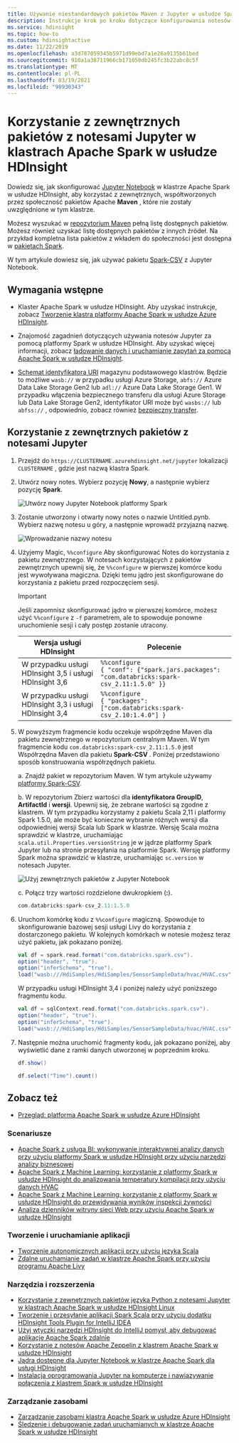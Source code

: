 ```yaml
---
title: Używanie niestandardowych pakietów Maven z Jupyter w usłudze Spark — Azure HDInsight
description: Instrukcje krok po kroku dotyczące konfigurowania notesów Jupyter dostępnych z klastrami usługi HDInsight Spark do używania niestandardowych pakietów Maven.
ms.service: hdinsight
ms.topic: how-to
ms.custom: hdinsightactive
ms.date: 11/22/2019
ms.openlocfilehash: a3d787059345b5971d99ebd7a1e26a9135b61bed
ms.sourcegitcommit: 910a1a38711966cb171050db245fc3b22abc8c5f
ms.translationtype: MT
ms.contentlocale: pl-PL
ms.lasthandoff: 03/19/2021
ms.locfileid: "98930343"
---
```

# <a name="use-external-packages-with-jupyter-notebooks-in-apache-spark-clusters-on-hdinsight"></a>Korzystanie z zewnętrznych pakietów z notesami Jupyter w klastrach Apache Spark w usłudze HDInsight

Dowiedz się, jak skonfigurować [Jupyter Notebook](https://jupyter.org/) w klastrze Apache Spark w usłudze HDInsight, aby korzystać z zewnętrznych, współtworzonych przez społeczność pakietów Apache **Maven** , które nie zostały uwzględnione w tym klastrze.

Możesz wyszukać w [repozytorium Maven](https://search.maven.org/) pełną listę dostępnych pakietów. Możesz również uzyskać listę dostępnych pakietów z innych źródeł. Na przykład kompletna lista pakietów z wkładem do społeczności jest dostępna w [pakietach Spark](https://spark-packages.org/).

W tym artykule dowiesz się, jak używać pakietu [Spark-CSV](https://search.maven.org/#artifactdetails%7Ccom.databricks%7Cspark-csv_2.10%7C1.4.0%7Cjar) z Jupyter Notebook.

## <a name="prerequisites"></a>Wymagania wstępne

* Klaster Apache Spark w usłudze HDInsight. Aby uzyskać instrukcje, zobacz [Tworzenie klastra platformy Apache Spark w usłudze Azure HDInsight](apache-spark-jupyter-spark-sql.md).

* Znajomość zagadnień dotyczących używania notesów Jupyter za pomocą platformy Spark w usłudze HDInsight. Aby uzyskać więcej informacji, zobacz [ładowanie danych i uruchamianie zapytań za pomocą Apache Spark w usłudze HDInsight](./apache-spark-load-data-run-query.md).

* [Schemat identyfikatora URI](../hdinsight-hadoop-linux-information.md#URI-and-scheme) magazynu podstawowego klastrów. Będzie to możliwe `wasb://` w przypadku usługi Azure Storage, `abfs://` Azure Data Lake Storage Gen2 lub `adl://` Azure Data Lake Storage Gen1. W przypadku włączenia bezpiecznego transferu dla usługi Azure Storage lub Data Lake Storage Gen2, identyfikator URI może być `wasbs://` lub `abfss://` , odpowiednio, zobacz również [bezpieczny transfer](../../storage/common/storage-require-secure-transfer.md).

## <a name="use-external-packages-with-jupyter-notebooks"></a>Korzystanie z zewnętrznych pakietów z notesami Jupyter

1. Przejdź do `https://CLUSTERNAME.azurehdinsight.net/jupyter` lokalizacji `CLUSTERNAME` , gdzie jest nazwą klastra Spark.

1. Utwórz nowy notes. Wybierz pozycję **Nowy**, a następnie wybierz pozycję **Spark**.

    ![Utwórz nowy Jupyter Notebook platformy Spark](./media/apache-spark-jupyter-notebook-use-external-packages/hdinsight-spark-create-notebook.png "Utwórz nowy Jupyter Notebook")

1. Zostanie utworzony i otwarty nowy notes o nazwie Untitled.pynb. Wybierz nazwę notesu u góry, a następnie wprowadź przyjazną nazwę.

    ![Wprowadzanie nazwy notesu](./media/apache-spark-jupyter-notebook-use-external-packages/hdinsight-spark-name-notebook.png "Wprowadzanie nazwy notesu")

1. Użyjemy Magic, `%%configure` Aby skonfigurować Notes do korzystania z pakietu zewnętrznego. W notesach korzystających z pakietów zewnętrznych upewnij się, że `%%configure` w pierwszej komórce kodu jest wywoływana magiczna. Dzięki temu jądro jest skonfigurowane do korzystania z pakietu przed rozpoczęciem sesji.

    >[!IMPORTANT]  
    >Jeśli zapomnisz skonfigurować jądro w pierwszej komórce, możesz użyć `%%configure` z `-f` parametrem, ale to spowoduje ponowne uruchomienie sesji i cały postęp zostanie utracony.

    | Wersja usługi HDInsight | Polecenie |
    |-------------------|---------|
    | W przypadku usługi HDInsight 3,5 i usługi HDInsight 3,6 | `%%configure`<br>`{ "conf": {"spark.jars.packages": "com.databricks:spark-csv_2.11:1.5.0" }}`|
    |W przypadku usługi HDInsight 3,3 i usługi HDInsight 3,4 | `%%configure` <br>`{ "packages":["com.databricks:spark-csv_2.10:1.4.0"] }`|

1. W powyższym fragmencie kodu oczekuje współrzędne Maven dla pakietu zewnętrznego w repozytorium centralnym Maven. W tym fragmencie kodu `com.databricks:spark-csv_2.11:1.5.0` jest Współrzędna Maven dla pakietu **Spark-CSV** . Poniżej przedstawiono sposób konstruowania współrzędnych pakietu.

    a. Znajdź pakiet w repozytorium Maven. W tym artykule używamy [platformy Spark-CSV](https://mvnrepository.com/artifact/com.databricks/spark-csv).

    b. W repozytorium Zbierz wartości dla **identyfikatora GroupID**, **ArtifactId** i **wersji**. Upewnij się, że zebrane wartości są zgodne z klastrem. W tym przypadku korzystamy z pakietu Scala 2,11 i platformy Spark 1.5.0, ale może być konieczne wybranie różnych wersji dla odpowiedniej wersji Scala lub Spark w klastrze. Wersję Scala można sprawdzić w klastrze, uruchamiając `scala.util.Properties.versionString` je w jądrze platformy Spark Jupyter lub na stronie przesyłania na platformie Spark. Wersję platformy Spark można sprawdzić w klastrze, uruchamiając `sc.version` w notesach Jupyter.

    ![Użyj zewnętrznych pakietów z Jupyter Notebook](./media/apache-spark-jupyter-notebook-use-external-packages/use-external-packages-with-jupyter.png "Użyj zewnętrznych pakietów z Jupyter Notebook")

    c. Połącz trzy wartości rozdzielone dwukropkiem (**:**).

    ```scala
    com.databricks:spark-csv_2.11:1.5.0
    ```

1. Uruchom komórkę kodu z `%%configure` magiczną. Spowoduje to skonfigurowanie bazowej sesji usługi Livy do korzystania z dostarczonego pakietu. W kolejnych komórkach w notesie możesz teraz użyć pakietu, jak pokazano poniżej.

    ```scala
    val df = spark.read.format("com.databricks.spark.csv").
    option("header", "true").
    option("inferSchema", "true").
    load("wasb:///HdiSamples/HdiSamples/SensorSampleData/hvac/HVAC.csv")
    ```

    W przypadku usługi HDInsight 3,4 i poniżej należy użyć poniższego fragmentu kodu.

    ```scala
    val df = sqlContext.read.format("com.databricks.spark.csv").
    option("header", "true").
    option("inferSchema", "true").
    load("wasb:///HdiSamples/HdiSamples/SensorSampleData/hvac/HVAC.csv")
    ```

1. Następnie można uruchomić fragmenty kodu, jak pokazano poniżej, aby wyświetlić dane z ramki danych utworzonej w poprzednim kroku.

    ```scala
    df.show()
   
    df.select("Time").count()
    ```

## <a name="see-also"></a><a name="seealso"></a>Zobacz też

* [Przegląd: platforma Apache Spark w usłudze Azure HDInsight](apache-spark-overview.md)

### <a name="scenarios"></a>Scenariusze

* [Apache Spark z usługą BI: wykonywanie interaktywnej analizy danych przy użyciu platformy Spark w usłudze HDInsight przy użyciu narzędzi analizy biznesowej](apache-spark-use-bi-tools.md)
* [Apache Spark z Machine Learning: korzystanie z platformy Spark w usłudze HDInsight do analizowania temperatury kompilacji przy użyciu danych HVAC](apache-spark-ipython-notebook-machine-learning.md)
* [Apache Spark z Machine Learning: korzystanie z platformy Spark w usłudze HDInsight do przewidywania wyników inspekcji żywności](apache-spark-machine-learning-mllib-ipython.md)
* [Analiza dzienników witryny sieci Web przy użyciu Apache Spark w usłudze HDInsight](apache-spark-custom-library-website-log-analysis.md)

### <a name="create-and-run-applications"></a>Tworzenie i uruchamianie aplikacji

* [Tworzenie autonomicznych aplikacji przy użyciu języka Scala](apache-spark-create-standalone-application.md)
* [Zdalne uruchamianie zadań w klastrze Apache Spark przy użyciu programu Apache Livy](apache-spark-livy-rest-interface.md)

### <a name="tools-and-extensions"></a>Narzędzia i rozszerzenia

* [Korzystanie z zewnętrznych pakietów języka Python z notesami Jupyter w klastrach Apache Spark w usłudze HDInsight Linux](apache-spark-python-package-installation.md)
* [Tworzenie i przesyłanie aplikacji Spark Scala przy użyciu dodatku HDInsight Tools Plugin for IntelliJ IDEA](apache-spark-intellij-tool-plugin.md)
* [Użyj wtyczki narzędzi HDInsight do IntelliJ pomysł, aby debugować aplikacje Apache Spark zdalnie](apache-spark-intellij-tool-plugin-debug-jobs-remotely.md)
* [Korzystanie z notesów Apache Zeppelin z klastrem Apache Spark w usłudze HDInsight](apache-spark-zeppelin-notebook.md)
* [Jądra dostępne dla Jupyter Notebook w klastrze Apache Spark dla usługi HDInsight](apache-spark-jupyter-notebook-kernels.md)
* [Instalacja oprogramowania Jupyter na komputerze i nawiązywanie połączenia z klastrem Spark w usłudze HDInsight](apache-spark-jupyter-notebook-install-locally.md)

### <a name="manage-resources"></a>Zarządzanie zasobami

* [Zarządzanie zasobami klastra Apache Spark w usłudze Azure HDInsight](apache-spark-resource-manager.md)
* [Śledzenie i debugowanie zadań uruchamianych w klastrze Apache Spark w usłudze HDInsight](apache-spark-job-debugging.md)
